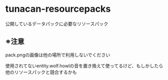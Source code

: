 # tunacan-resourcepacks
公開しているデータパックに必要なリソースパック

## ※注意
pack.pngの画像は他の場所で利用しないでください

使用されてないentity.wolf.howlの音を置き換えて使ってるけど、もしかしたら他のリソースパックと競合するかも

